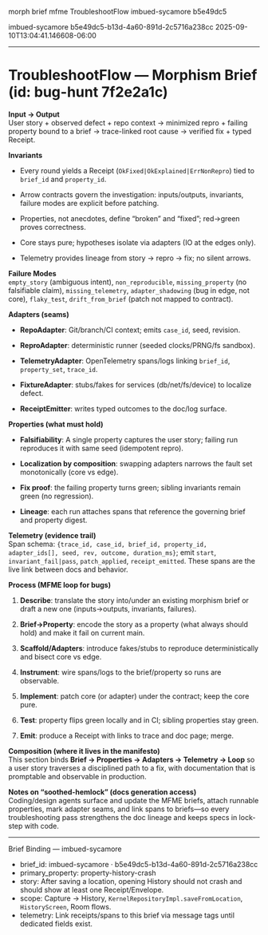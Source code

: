 morph brief mfme TroubleshootFlow imbued-sycamore b5e49dc5

imbued-sycamore
b5e49dc5-b13d-4a60-891d-2c5716a238cc
2025-09-10T13:04:41.146608-06:00

***

# TroubleshootFlow — Morphism Brief (id: bug-hunt 7f2e2a1c)

**Input → Output**  
User story + observed defect + repo context → minimized repro + failing property bound to a brief → trace-linked root cause → verified fix + typed Receipt.

**Invariants**

- Every round yields a Receipt (`OkFixed|OkExplained|ErrNonRepro`) tied to `brief_id` and `property_id`.
    
- Arrow contracts govern the investigation: inputs/outputs, invariants, failure modes are explicit before patching.
    
- Properties, not anecdotes, define “broken” and “fixed”; red→green proves correctness.
    
- Core stays pure; hypotheses isolate via adapters (IO at the edges only).
    
- Telemetry provides lineage from story → repro → fix; no silent arrows.
    

**Failure Modes**  
`empty_story` (ambiguous intent), `non_reproducible`, `missing_property` (no falsifiable claim), `missing_telemetry`, `adapter_shadowing` (bug in edge, not core), `flaky_test`, `drift_from_brief` (patch not mapped to contract).

**Adapters (seams)**

- **RepoAdapter**: Git/branch/CI context; emits `case_id`, seed, revision.
    
- **ReproAdapter**: deterministic runner (seeded clocks/PRNG/fs sandbox).
    
- **TelemetryAdapter**: OpenTelemetry spans/logs linking `brief_id`, `property_set`, `trace_id`.
    
- **FixtureAdapter**: stubs/fakes for services (db/net/fs/device) to localize defect.
    
- **ReceiptEmitter**: writes typed outcomes to the doc/log surface.
    

**Properties (what must hold)**

- **Falsifiability**: A single property captures the user story; failing run reproduces it with same seed (idempotent repro).
    
- **Localization by composition**: swapping adapters narrows the fault set monotonically (core vs edge).
    
- **Fix proof**: the failing property turns green; sibling invariants remain green (no regression).
    
- **Lineage**: each run attaches spans that reference the governing brief and property digest.
    

**Telemetry (evidence trail)**  
Span schema: `{trace_id, case_id, brief_id, property_id, adapter_ids[], seed, rev, outcome, duration_ms}`; emit `start`, `invariant_fail|pass`, `patch_applied`, `receipt_emitted`. These spans are the live link between docs and behavior.

**Process (MFME loop for bugs)**

1. **Describe**: translate the story into/under an existing morphism brief or draft a new one (inputs→outputs, invariants, failures).
    
2. **Brief→Property**: encode the story as a property (what always should hold) and make it fail on current main.
    
3. **Scaffold/Adapters**: introduce fakes/stubs to reproduce deterministically and bisect core vs edge.
    
4. **Instrument**: wire spans/logs to the brief/property so runs are observable.
    
5. **Implement**: patch core (or adapter) under the contract; keep the core pure.
    
6. **Test**: property flips green locally and in CI; sibling properties stay green.
    
7. **Emit**: produce a Receipt with links to trace and doc page; merge.
    

**Composition (where it lives in the manifesto)**  
This section binds **Brief → Properties → Adapters → Telemetry → Loop** so a user story traverses a disciplined path to a fix, with documentation that is promptable and observable in production.

**Notes on “soothed-hemlock” (docs generation access)**  
Coding/design agents surface and update the MFME briefs, attach runnable properties, mark adapter seams, and link spans to briefs—so every troubleshooting pass strengthens the doc lineage and keeps specs in lock-step with code.

---
Brief Binding — imbued-sycamore

- brief_id: imbued-sycamore · b5e49dc5-b13d-4a60-891d-2c5716a238cc
- primary_property: property-history-crash
- story: After saving a location, opening History should not crash and should show at least one Receipt/Envelope.
- scope: Capture → History, `KernelRepositoryImpl.saveFromLocation`, `HistoryScreen`, Room flows.
- telemetry: Link receipts/spans to this brief via message tags until dedicated fields exist.
